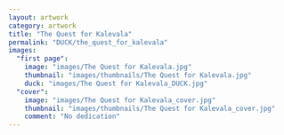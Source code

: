 ```yaml
---
layout: artwork
category: artwork
title: "The Quest for Kalevala"
permalink: "DUCK/the_quest_for_kalevala"
images:
  "first page":
    image: "images/The Quest for Kalevala.jpg"
    thumbnail: "images/thumbnails/The Quest for Kalevala.jpg"
    duck: "images/The Quest for Kalevala_DUCK.jpg"
  "cover":
    image: "images/The Quest for Kalevala_cover.jpg"
    thumbnail: "images/thumbnails/The Quest for Kalevala_cover.jpg"
    comment: "No dedication"
---
```


